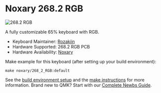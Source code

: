 # Noxary 268.2 RGB

![268.2 RGB](https://cdn.shopify.com/s/files/1/0071/6377/3043/products/Cyan_Comp_1512x.jpg?v=1585859371)

A fully customizable 65% keyboard with RGB.

* Keyboard Maintainer: [Rozakiin](https://github.com/rozakiin)
* Hardware Supported: 268.2 RGB PCB
* Hardware Availability: [Noxary](https://noxary.co/collections/268-2-polycarbonate-r3)

Make example for this keyboard (after setting up your build environment):

    make noxary/268_2_RGB:default

See the [build environment setup](https://docs.qmk.fm/#/getting_started_build_tools) and the [make instructions](https://docs.qmk.fm/#/getting_started_make_guide) for more information. Brand new to QMK? Start with our [Complete Newbs Guide](https://docs.qmk.fm/#/newbs).
